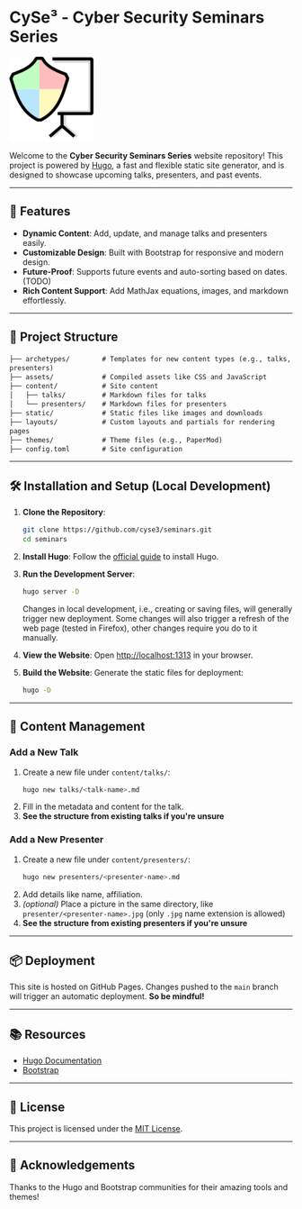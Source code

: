 # CySe³ - Cyber Security Seminars Series

![Logo](https://raw.githubusercontent.com/cyse3/seminars/refs/heads/main/static/logo_sq-16-150x150.png)

Welcome to the **Cyber Security Seminars Series** website repository! This project is powered by [Hugo](https://gohugo.io/), a fast and flexible static site generator, and is designed to showcase upcoming talks, presenters, and past events.

---

## 🚀 Features

- **Dynamic Content**: Add, update, and manage talks and presenters easily.
- **Customizable Design**: Built with Bootstrap for responsive and modern design.
- **Future-Proof**: Supports future events and auto-sorting based on dates. (TODO)
- **Rich Content Support**: Add MathJax equations, images, and markdown effortlessly.

---

## 📂 Project Structure

```plaintext
├── archetypes/        # Templates for new content types (e.g., talks, presenters)
├── assets/            # Compiled assets like CSS and JavaScript
├── content/           # Site content
│   ├── talks/         # Markdown files for talks
│   └── presenters/    # Markdown files for presenters
├── static/            # Static files like images and downloads
├── layouts/           # Custom layouts and partials for rendering pages
├── themes/            # Theme files (e.g., PaperMod)
├── config.toml        # Site configuration
```

---

## 🛠️ Installation and Setup (Local Development)

1. **Clone the Repository**:
   ```bash
   git clone https://github.com/cyse3/seminars.git
   cd seminars
   ```

2. **Install Hugo**:
   Follow the [official guide](https://gohugo.io/getting-started/installing/) to install Hugo.

3. **Run the Development Server**:
   ```bash
   hugo server -D
   ```
   Changes in local development, i.e., creating or saving files, will generally trigger new deployment.
   Some changes will also trigger a refresh of the web page (tested in Firefox), other changes require you do to it manually.

5. **View the Website**:
   Open [http://localhost:1313](http://localhost:1313) in your browser.

6. **Build the Website**:
   Generate the static files for deployment:
   ```bash
   hugo -D
   ```

---

## 📝 Content Management

### Add a New Talk
1. Create a new file under `content/talks/`:
   ```bash
   hugo new talks/<talk-name>.md
   ```
2. Fill in the metadata and content for the talk.
3. **See the structure from existing talks if you're unsure**

### Add a New Presenter
1. Create a new file under `content/presenters/`:
   ```bash
   hugo new presenters/<presenter-name>.md
   ```
2. Add details like name, affiliation.
3. *(optional)* Place a picture in the same directory, like `presenter/<presenter-name>.jpg` (only `.jpg` name extension is allowed)
4. **See the structure from existing presenters if you're unsure**

---

## 📦 Deployment

This site is hosted on GitHub Pages. Changes pushed to the `main` branch will trigger an automatic deployment.
**So be mindful!**

---

## 📚 Resources

- [Hugo Documentation](https://gohugo.io/documentation/)
- [Bootstrap](https://getbootstrap.com/)

---

## 📄 License

This project is licensed under the [MIT License](LICENSE).

---

## 🌟 Acknowledgements

Thanks to the Hugo and Bootstrap communities for their amazing tools and themes!
